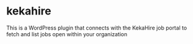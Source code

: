 # kekahire
This is a WordPress plugin that connects with the KekaHire job portal to fetch and list jobs open within your organization
